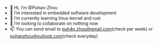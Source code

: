 - 👋 Hi, I’m @Puhan-Zhou
- 👀 I’m interested in embedded software development
- 🌱 I’m currently learning linux-kernel and rust
- 💞️ I’m looking to collaborate on nothing now
- 📫 You can send email to puh4n.zhou@gmail.com(check per week) or puhanzhou@outlook.com(check everyday)

<!---
Puhan-Zhou/Puhan-Zhou is a ✨ special ✨ repository because its `README.md` (this file) appears on your GitHub profile.
You can click the Preview link to take a look at your changes.
--->
